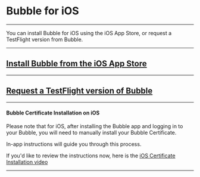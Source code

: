 Bubble for iOS
==============

----

You can install Bubble for iOS using the iOS App Store, or request a TestFlight version from Bubble.

----

## [Install Bubble from the iOS App Store](https://link-tbd.example.com)

----

## [Request a TestFlight version of Bubble](mailto:support@getbubblenow.com?subject=Requesting%20access%20to%20TestFlight%20version%20of%20Bubble&body=Hello%20Bubble%2C%0A%0AI%27d%20like%20to%20have%20access%20to%20the%20TestFlight%20version%20of%20Bubble%0A%0Athanks%21%0A)

----

#### Bubble Certificate Installation on iOS
Please note that for iOS, after installing the Bubble app and logging in to your Bubble, you will need to manually install your Bubble Certificate.

In-app instructions will guide you through this process.

If you'd like to review the instructions now, here is the [iOS Certificate Installation video](https://github.com/getbubblenow/bubble-docs/raw/master/cert_instructions/ios_screenshots/iOS-CA-Certificate-Installation.mp4)

----

